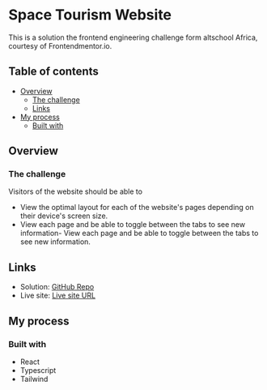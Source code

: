 # Space Tourism Website

This is a solution the frontend engineering challenge form altschool Africa, courtesy of Frontendmentor.io.


## Table of contents

- [Overview](#overview)
  - [The challenge](#the-challenge)
  - [Links](#links)
- [My process](#my-process)
  - [Built with](#built-with)

## Overview

### The challenge

Visitors of the website should be able to 

- View the optimal layout for each of the website's pages depending on their device's screen size.
- View each page and be able to toggle between the tabs to see new information- View each page and be able to toggle between the tabs to see new information.

## Links

- Solution: [GitHub Repo](https://github.com/Chukstev/Space-Tourism)
- Live site: [Live site URL](https://space-tourism-lyart.vercel.app/)

## My process

### Built with 

- React
- Typescript
- Tailwind
